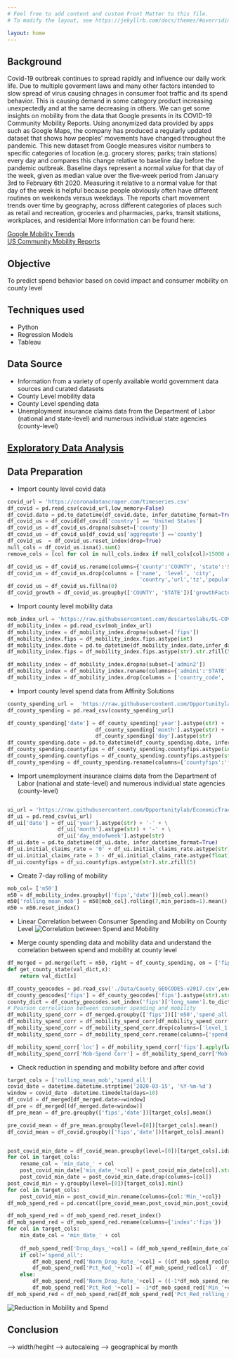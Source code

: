 ```yaml
---
# Feel free to add content and custom Front Matter to this file.
# To modify the layout, see https://jekyllrb.com/docs/themes/#overriding-theme-defaults

layout: home
---
```


## **Background**
Covid-19 outbreak continues to spread rapidly and influence our daily work life. 
Due to multiple goverment laws and many other factors intended to slow spread of virus causing chnages in consumer foot traffic and its spend behavior.
This is causing demand in some category product increasing unexpectedly and at the same decreasing in others. 
We can get some insights on mobility from the data that Google presents in its COVID-19 Community Mobility Reports. 
Using anonymized data provided by apps such as Google Maps, the company has produced a regularly updated dataset that shows how peoples’ movements have changed throughout the pandemic.
This new dataset from Google measures visitor numbers to specific categories of location (e.g. grocery stores; parks; train stations) every day and compares this change relative to baseline day before the pandemic outbreak. 
Baseline days represent a normal value for that day of the week, given as median value over the five‑week period from January 3rd to February 6th 2020.
Measuring it relative to a normal value for that day of the week is helpful because people obviously often have different routines on weekends versus weekdays.
The reports chart movement trends over time by geography, across different categories of places such as retail and recreation, groceries and pharmacies, parks, transit stations, workplaces, and residential
More information can be found here:  

[Google Mobility Trends](https://ourworldindata.org/covid-mobility-trends)  
[US Community Mobility Reports](https://www.gstatic.com/covid19/mobility/2020-07-21_US_Mobility_Report_en.pdf)

## **Objective**
To predict spend behavior based on covid impact and consumer mobility on county level

## **Techniques used**
- Python
- Regression Models
- Tableau

## **Data Source**
- Information from a variety of openly available world government data sources and curated datasets
- County Level mobility data
- County Level spending data
- Unemployment insurance claims data from the Department of Labor (national and state-level) and numerous individual state agencies (county-level)
	
<h2><b><div class="trigger"><a class="page-link" href="/us-mobility-covid/eda/">Exploratory Data Analysis</a></div></b></h2>

## **Data Preparation**
- Import county level covid data

```python
covid_url = 'https://coronadatascraper.com/timeseries.csv'
df_covid = pd.read_csv(covid_url,low_memory=False)
df_covid.date = pd.to_datetime(df_covid.date, infer_datetime_format=True)
df_covid_us = df_covid[df_covid['country'] == 'United States']
df_covid_us = df_covid_us.dropna(subset=['county'])
df_covid_us = df_covid_us[df_covid_us['aggregate'] =='county']
df_covid_us  = df_covid_us.reset_index(drop=True)
null_cols = df_covid_us.isna().sum()
remove_cols = [col for col in null_cols.index if null_cols[col]>15000 and col!='deaths']

df_covid_us = df_covid_us.rename(columns={'county':'COUNTY', 'state':'STATE'})
df_covid_us = df_covid_us.drop(columns = ['name', 'level', 'city', 
                                          'country','url','tz','population','aggregate']+remove_cols)
df_covid_us = df_covid_us.fillna(0)
df_covid_growth = df_covid_us.groupby(['COUNTY', 'STATE'])['growthFactor'].mean().reset_index()
```

- Import county level mobility data

```python
mob_index_url = 'https://raw.githubusercontent.com/descarteslabs/DL-COVID-19/master/DL-us-mobility-daterow.csv'
df_mobility_index = pd.read_csv(mob_index_url)
df_mobility_index = df_mobility_index.dropna(subset=['fips'])
df_mobility_index.fips = df_mobility_index.fips.astype(int)
df_mobility_index.date = pd.to_datetime(df_mobility_index.date,infer_datetime_format=True)
df_mobility_index.fips = df_mobility_index.fips.astype(str).str.zfill(5)

df_mobility_index = df_mobility_index.dropna(subset=['admin2'])
df_mobility_index = df_mobility_index.rename(columns={'admin1':'STATE','admin2':'COUNTY' })
df_mobility_index = df_mobility_index.drop(columns = ['country_code', 'admin_level'])
```

- Import county level spend data from Affinity Solutions

```python
county_spending_url =  'https://raw.githubusercontent.com/Opportunitylab/EconomicTracker/main/data/Affinity%20-%20County%20-%20Daily.csv'
df_county_spending = pd.read_csv(county_spending_url)

df_county_spending['date'] = df_county_spending['year'].astype(str) + '-' + \
                            df_county_spending['month'].astype(str) + '-' + \
                            df_county_spending['day'].astype(str)
df_county_spending.date = pd.to_datetime(df_county_spending.date, infer_datetime_format=True)
df_county_spending.countyfips = df_county_spending.countyfips.astype(int)
df_county_spending.countyfips = df_county_spending.countyfips.astype(str).str.zfill(5)
df_county_spending = df_county_spending.rename(columns={'countyfips':'fips'})
```

- Import unemployment insurance claims data from the Department of Labor (national and state-level) and numerous individual state agencies (county-level)

```python

ui_url = 'https://raw.githubusercontent.com/Opportunitylab/EconomicTracker/main/data/UI%20Claims%20-%20County%20-%20Weekly.csv'
df_ui = pd.read_csv(ui_url)
df_ui['date'] = df_ui['year'].astype(str) + '-' + \
                df_ui['month'].astype(str) + '-' + \
                df_ui['day_endofweek'].astype(str)
df_ui.date = pd.to_datetime(df_ui.date, infer_datetime_format=True)
df_ui.initial_claims_rate = '0' + df_ui.initial_claims_rate.astype(str)
df_ui.initial_claims_rate = 3 - df_ui.initial_claims_rate.astype(float)
df_ui.countyfips = df_ui.countyfips.astype(str).str.zfill(5)
```

- Create 7-day rolling of mobility
```python
mob_col= ['m50']
m50 = df_mobility_index.groupby(['fips','date'])[mob_col].mean()
m50['rolling_mean_mob'] = m50[mob_col].rolling(7,min_periods=1).mean()
m50 = m50.reset_index()
```

- Linear Correlation between Consumer Spending and Mobility on County Level
![Correlation between Spend and Mobility](images/linear-correlation-spend-mobility.png)

- Merge county spending data and mobility data and understand the correlation between spend and mobility at county level  

```python
df_merged = pd.merge(left = m50, right = df_county_spending, on = ['fips', 'date'], how = 'outer')
def get_county_state(val_dict,x):
    return val_dict[x]

df_county_geocodes = pd.read_csv('./Data/County_GEOCODES-v2017.csv',encoding='latin')
df_county_geocodes['fips'] = df_county_geocodes['fips'].astype(str).str.zfill(5)
county_dict = df_county_geocodes.set_index('fips')['long_name'].to_dict()
# Pearson correlation between consumer spending and mobility
df_mobility_spend_corr = df_merged.groupby(['fips'])[['m50','spend_all']].corr().reset_index()
df_mobility_spend_corr = df_mobility_spend_corr[df_mobility_spend_corr['level_1']=='m50']
df_mobility_spend_corr = df_mobility_spend_corr.drop(columns=['level_1', 'm50'])
df_mobility_spend_corr = df_mobility_spend_corr.rename(columns={'spend_all':'Mob-Spend Corr'})

df_mobility_spend_corr['loc'] = df_mobility_spend_corr['fips'].apply(lambda x: get_county_state(county_dict,x))
df_mobility_spend_corr['Mob-Spend Corr'] = df_mobility_spend_corr['Mob-Spend Corr'].round(2)
```
- Check reduction in spending and mobility before and after covid

```python
target_cols = ['rolling_mean_mob','spend_all']
covid_date = datetime.datetime.strptime('2020-03-15', '%Y-%m-%d')
window = covid_date -datetime.timedelta(days=10)
df_covid = df_merged[df_merged.date>=window]
df_pre = df_merged[(df_merged.date<window)]
df_pre_mean = df_pre.groupby(['fips','date'])[target_cols].mean()

pre_covid_mean = df_pre_mean.groupby(level=[0])[target_cols].mean()
df_covid_mean = df_covid.groupby(['fips','date'])[target_cols].mean()


post_covid_min_date = df_covid_mean.groupby(level=[0])[target_cols].idxmin()
for col in target_cols:
    rename_col = 'min_date_' + col
    post_covid_min_date['min_date_'+col] = post_covid_min_date[col].str[1]
    post_covid_min_date = post_covid_min_date.drop(columns=[col])
post_covid_min = y.groupby(level=[0])[target_cols].min()
for col in target_cols:
    post_covid_min = post_covid_min.rename(columns={col:'Min_'+col})
df_mob_spend_red = pd.concat([pre_covid_mean,post_covid_min,post_covid_min_date],axis=1)

df_mob_spend_red = df_mob_spend_red.reset_index()
df_mob_spend_red = df_mob_spend_red.rename(columns={'index':'fips'})
for col in target_cols:
    min_date_col = 'min_date_' + col
    
    df_mob_spend_red['Drop_days_'+col] = (df_mob_spend_red[min_date_col] - covid_date).dt.days
    if col!='spend_all':
        df_mob_spend_red['Norm_Drop_Rate_'+col] = ((df_mob_spend_red[col] -df_mob_spend_red['Min_'+col])/df_mob_spend_red['Drop_days_'+col])/df_mob_spend_red[col]
        df_mob_spend_red['Pct_Red_'+col] =( df_mob_spend_red[col] - df_mob_spend_red['Min_'+col])/df_mob_spend_red[col]
    else:
        df_mob_spend_red['Norm_Drop_Rate_'+col] = ((-1*df_mob_spend_red['Min_'+col])/df_mob_spend_red['Drop_days_'+col])
        df_mob_spend_red['Pct_Red_'+col] = -1*df_mob_spend_red['Min_'+col]
df_mob_spend_red = df_mob_spend_red[df_mob_spend_red['Pct_Red_rolling_mean_mob']>=-0.5]
```

![Reduction in Mobility and Spend](images/reduction-in-spend-and-mobility.png)

## **Conclusion**

--> width/hegiht
--> autocaleing
--> geographical by month

